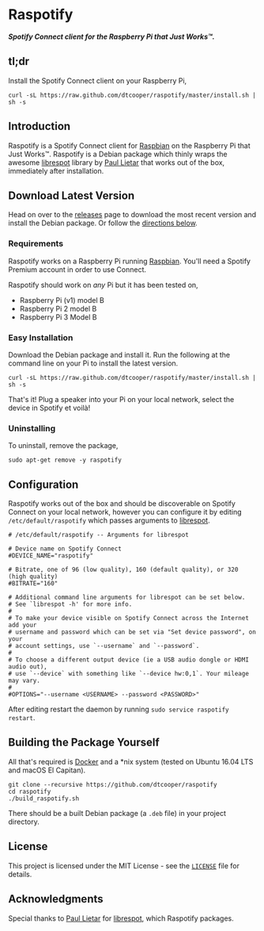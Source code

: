 # Raspotify

_**Spotify Connect client for the Raspberry Pi that Just Works™.**_

## tl;dr

Install the Spotify Connect client on your Raspberry Pi,

```
curl -sL https://raw.github.com/dtcooper/raspotify/master/install.sh | sh -s
```

## Introduction

Raspotify is a Spotify Connect client for [Raspbian](https://www.raspberrypi.org/downloads/raspbian/) on the
Raspberry Pi that Just Works™. Raspotify is a Debian package which thinly wraps the awesome
[librespot](https://github.com/plietar/librespot) library by [Paul Lietar]([https://github.com/plietar) that
works out of the box, immediately after installation.

## Download Latest Version

Head on over to the [releases](https://github.com/dtcooper/raspotify/releases/latest) page to download the
most recent version and install the Debian package. Or follow the [directions below](#easy-installation).

### Requirements

Raspotify works on a Raspberry Pi running [Raspbian](https://www.raspberrypi.org/downloads/raspbian/).
You'll need a Spotify Premium account in order to use Connect.

Raspotify should work on _any_ Pi but it has been tested on,

* Raspberry Pi (v1) model B
* Raspberry Pi 2 model B
* Raspberry Pi 3 Model B

### Easy Installation

Download the Debian package and install it. Run the following at the command line on your Pi to install
the latest version.

```
curl -sL https://raw.github.com/dtcooper/raspotify/master/install.sh | sh -s
```

That's it! Plug a speaker into your Pi on your local network, select the device in Spotify et voilà!

### Uninstalling

To uninstall, remove the package,

```
sudo apt-get remove -y raspotify
```

## Configuration

Raspotify works out of the box and should be discoverable on Spotify Connect on your local network, however
you can configure it by editing `/etc/default/raspotify` which passes arguments to
[librespot](https://github.com/plietar/librespot).

```
# /etc/default/raspotify -- Arguments for librespot

# Device name on Spotify Connect
#DEVICE_NAME="raspotify"

# Bitrate, one of 96 (low quality), 160 (default quality), or 320 (high quality)
#BITRATE="160"

# Additional command line arguments for librespot can be set below.
# See `librespot -h' for more info.
#
# To make your device visible on Spotify Connect across the Internet add your
# username and password which can be set via "Set device password", on your
# account settings, use `--username` and `--password`.
#
# To choose a different output device (ie a USB audio dongle or HDMI audio out),
# use `--device` with something like `--device hw:0,1`. Your mileage may vary.
#
#OPTIONS="--username <USERNAME> --password <PASSWORD>"

```

After editing restart the daemon by running `sudo service raspotify restart`.

## Building the Package Yourself

All that's required is [Docker](https://www.docker.com/) and a \*nix system (tested on Ubuntu 16.04 LTS and
macOS El Capitan).

```
git clone --recursive https://github.com/dtcooper/raspotify
cd raspotify
./build_raspotify.sh
```

There should be a built Debian package (a `.deb` file) in your project directory.

## License

This project is licensed under the MIT License - see the [`LICENSE`](LICENSE) file for details.

## Acknowledgments

Special thanks to [Paul Lietar]([https://github.com/plietar) for
[librespot](https://github.com/plietar/librespot), which Raspotify packages.
